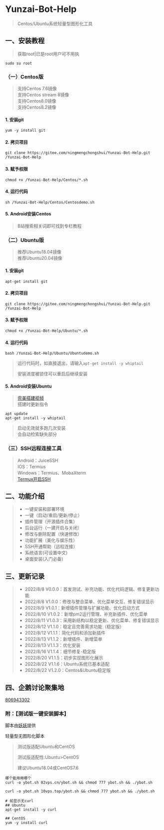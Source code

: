 # Yunzai-Bot-Help   
>Centos/Ubuntu系统轻量型图形化工具    
## 一、安装教程
>获取root|已是root用户可不用执
```shell
sudo su root
```
### （一）Centos版     

> 支持Centos 7.6镜像       
> 支持Centos stream 8镜像    
> 支持Centos8.0镜像             
> 支持Centos8.2镜像      

#### 1. 安装git    
```     shell
yum -y install git        
```
#### 2. 拷贝项目    

```shell
git clone https://gitee.com/ningmengchongshui/Yunzai-Bot-Help.git  /Yunzai-Bot-Help
```
#### 3. 赋予权限    
```shell
chmod +x /Yunzai-Bot-Help/Centos/*.sh
```
#### 4. 运行代码   
```shell
sh /Yunzai-Bot-Help/Centos/Centosdemo.sh
```
#### 5. Android安装Centos                 
>B站搜索相关词即可找到专栏教程          

### （二）Ubuntu版    
>推荐Ubuntu18.04镜像       
>推荐Ubuntu20.04镜像        
#### 1. 安装git

```      shell
apt-get install git      
```
#### 2. 拷贝项目    
```shell
git clone https://gitee.com/ningmengchongshui/Yunzai-Bot-Help.git  /Yunzai-Bot-Help
```
#### 3. 赋予权限     
```shell
chmod +x /Yunzai-Bot-Help/Ubuntu/*.sh
```
#### 4. 运行代码    
```shell
bash /Yunzai-Bot-Help/Ubuntu/Ubuntudemo.sh
```
>运行代码时，如直接退出，请输入`apt-get install -y whiptail`
>
>安装进度被锁住可以重启后继续安装       

#### 5. Android安装Ubuntu
>[完美搭建视频](https://b23.tv/csz4oAS)         
>搭建时更新指令        
```shell
apt update     
apt-get install -y whiptail
```
>启动无效就多跑几次安装    
>会自动检索缺失部分      

### （三）SSH远程连接工具    
> Android：JuiceSSH         
> IOS：Termius     
> Windows：Termius、MobaXterm     
> [Termux开启SSH](https://www.bilibili.com/read/cv19908310)

## 二、功能介绍    
> * 一键安装和部署环境     
> * 一键（启动/重启/更新/停止）   
> * 插件管理（开源插件合集）        
> * 后台运行（一建开启与关闭）    
> * 修改与删除配置（快速修改）    
> * 功能扩展（美化与娱乐性）      
> * SSH开通帮助（远程连接）   
> * 系统语言(可设置中文)   
> * 桌面安装(入门必备)      

## 三、更新记录   
> * 2022/8/8 V0.0.0：首发测试、补充功能、优化代码逻辑、修复更新功能    
> * 2022/8/8 V1.0.0：修改与整合菜单、优化菜单交互、修复错误显示    
> * 2022/8/9 V1.0.1：新增插件管理与扩展功能、优化启动方式    
> * 2022/8/10 V1.0.2：新增pm2运行管理、补充新插件、优化菜单    
> * 2022/8/11 V1.0.3：采用新结构以稳定更新、优化菜单、修复错误显示   
> * 2022/8/12 V1.1.0：稳定且完善需求功能（稳定版）    
> * 2022/8/12 V1.1.1：简化代码和添加新插件    
> * 2022/8/13 V1.1.2：新增插件、新增菜单   
> * 2022/8/13 V1.1.3：优化安装    
> * 2022/8/16 V1.1.4：细节修复-稳定版   
> * 2022/8/20 V1.1.5：初步实现图形化展示   
> * 2022/8/22 V1.1.6：Ubuntu系统已基本适配
> * 2022/8/22 V1.2.0：Centos&Ubuntu稳定版  

## 四、企鹅讨论聚集地      

[806943302](https://jq.qq.com/?_wv=1027&k=EFY72UDt)

### 附：【测试版一键安装脚本】

脚本由[妖妖](https://github.com/YAOyao5917)提供

轻量型无图形化脚本

> 测试版适配Ubuntu和CentOS
>
> 测试版适配性:Ubuntu>CentOS
>
> 建议Ubuntu18.04或CentOS7.6

```shell
哪个能用用哪个
curl -o ybot.sh 02vps.cn/ybot.sh && chmod 777 ybot.sh && ./ybot.sh

curl -o ybot.sh 10vps.top/ybot.sh && chmod 777 ybot.sh && ./ybot.sh

# 如显示无curl
## Ubuntu
apt-get install -y curl

## CentOS
yum -y install curl
```

